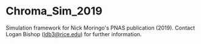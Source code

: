# Chroma_Sim_2019
Simulation framework for Nick Moringo's PNAS publication (2019). Contact Logan Bishop (ldb3@rice.edu) for further information.
